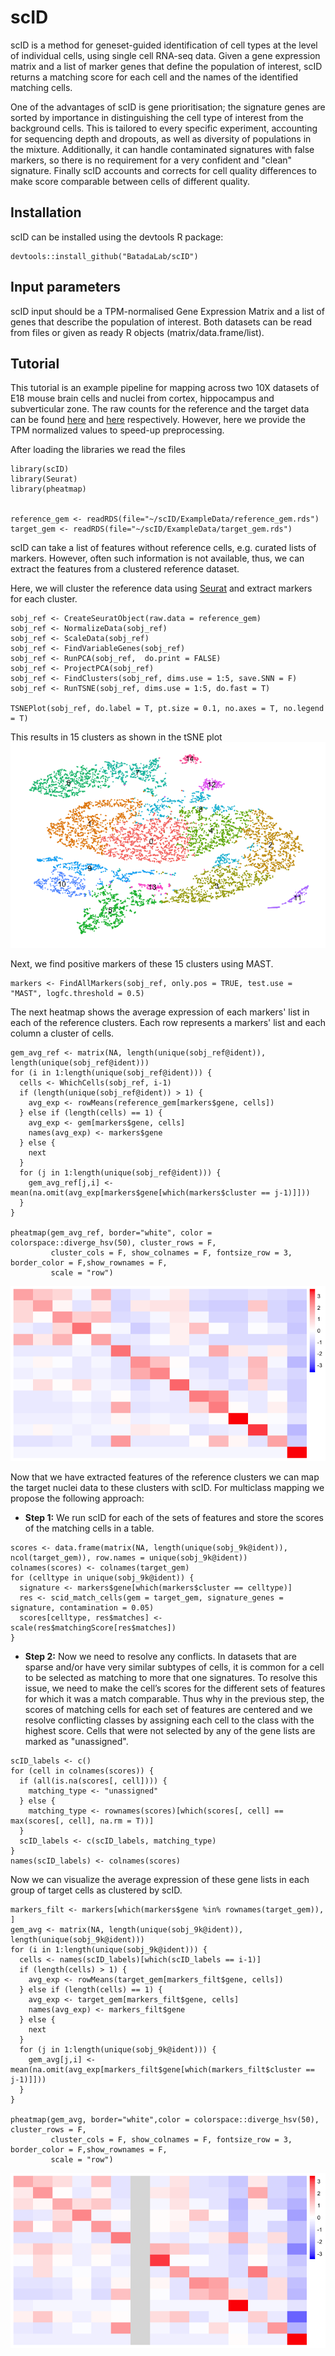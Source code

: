 # scID

scID is a method for geneset-guided identification of cell types at the level of individual cells, using single cell RNA-seq data.
Given a gene expression matrix and a list of marker genes that define the population of interest, scID returns a matching score for each cell and the names of the identified matching cells.

One of the advantages of scID is gene prioritisation; the signature genes are sorted by importance in distinguishing the cell type of interest from the background cells. 
This is tailored to every specific experiment, accounting for sequencing depth and dropouts, as well as diversity of populations in the mixture. 
Additionally, it can handle contaminated signatures with false markers, so there is no requirement for a very confident and "clean" signature.
Finally scID accounts and corrects for cell quality differences to make score comparable between cells of different quality.

## Installation
scID can be installed using the devtools R package:

```
devtools::install_github("BatadaLab/scID")
```

## Input parameters

scID input should be a TPM-normalised Gene Expression Matrix and a list of genes that describe the population of interest. Both datasets can be read from files or given as ready R objects (matrix/data.frame/list). 

## Tutorial
This tutorial is an example pipeline for mapping across two 10X datasets of E18 mouse brain cells and nuclei from cortex, hippocampus and subverticular zone. The raw counts for the reference and the target data can be found [here](https://support.10xgenomics.com/single-cell-gene-expression/datasets/2.1.0/neuron_9k) and [here](https://support.10xgenomics.com/single-cell-gene-expression/datasets/2.1.0/nuclei_900) respectively. However, here we provide the TPM normalized values to speed-up preprocessing.

After loading the libraries we read the files
```
library(scID)
library(Seurat)
library(pheatmap)


reference_gem <- readRDS(file="~/scID/ExampleData/reference_gem.rds")
target_gem <- readRDS(file="~/scID/ExampleData/target_gem.rds")
```

scID can take a list of features without reference cells, e.g. curated lists of markers. However, often such information is not available, thus, we can extract the features from a clustered reference dataset.

Here, we will cluster the reference data using [Seurat](https://satijalab.org/seurat/) and extract markers for each cluster.
```
sobj_ref <- CreateSeuratObject(raw.data = reference_gem)
sobj_ref <- NormalizeData(sobj_ref)
sobj_ref <- ScaleData(sobj_ref)
sobj_ref <- FindVariableGenes(sobj_ref)
sobj_ref <- RunPCA(sobj_ref,  do.print = FALSE)
sobj_ref <- ProjectPCA(sobj_ref)
sobj_ref <- FindClusters(sobj_ref, dims.use = 1:5, save.SNN = F)
sobj_ref <- RunTSNE(sobj_ref, dims.use = 1:5, do.fast = T)

TSNEPlot(sobj_ref, do.label = T, pt.size = 0.1, no.axes = T, no.legend = T)
```
This results in 15 clusters as shown in the tSNE plot
![](https://github.com/BatadaLab/scID/blob/master/ExampleData/figures/Reference_tSNE.png)

Next, we find positive markers of these 15 clusters using MAST.
```
markers <- FindAllMarkers(sobj_ref, only.pos = TRUE, test.use = "MAST", logfc.threshold = 0.5)
```
The next heatmap shows the average expression of each markers' list in each of the reference clusters. Each row represents a markers' list and each column a cluster of cells.
```
gem_avg_ref <- matrix(NA, length(unique(sobj_ref@ident)), length(unique(sobj_ref@ident)))
for (i in 1:length(unique(sobj_ref@ident))) {
  cells <- WhichCells(sobj_ref, i-1)
  if (length(unique(sobj_ref@ident)) > 1) {
    avg_exp <- rowMeans(reference_gem[markers$gene, cells])
  } else if (length(cells) == 1) {
    avg_exp <- gem[markers$gene, cells]
    names(avg_exp) <- markers$gene
  } else {
    next
  }
  for (j in 1:length(unique(sobj_ref@ident))) {
    gem_avg_ref[j,i] <- mean(na.omit(avg_exp[markers$gene[which(markers$cluster == j-1)]]))
  }
}

pheatmap(gem_avg_ref, border="white", color = colorspace::diverge_hsv(50), cluster_rows = F,
         cluster_cols = F, show_colnames = F, fontsize_row = 3, border_color = F,show_rownames = F,
         scale = "row")
```
![](https://github.com/BatadaLab/scID/blob/master/ExampleData/figures/Reference_heatmap.png)

Now that we have extracted features of the reference clusters we can map the target nuclei data to these clusters with scID. 
For multiclass mapping we propose the following approach:

* **Step 1:** We run scID for each of the sets of features and store the scores of the matching cells in a table.
```
scores <- data.frame(matrix(NA, length(unique(sobj_9k@ident)), ncol(target_gem)), row.names = unique(sobj_9k@ident))
colnames(scores) <- colnames(target_gem)
for (celltype in unique(sobj_9k@ident)) {
  signature <- markers$gene[which(markers$cluster == celltype)]
  res <- scid_match_cells(gem = target_gem, signature_genes = signature, contamination = 0.05)
  scores[celltype, res$matches] <- scale(res$matchingScore[res$matches])
}
```

* **Step 2:** Now we need to resolve any conflicts. In datasets that are sparse and/or have very similar subtypes of cells, it is common for a cell to be selected as matching to more that one signatures. To resolve this issue, we need to make the cell’s scores for the different sets of features for which it was a match comparable. Thus why in the previous step, the scores of matching cells for each set of features are centered and we resolve conflicting classes by assigning each cell to the class with the highest score. Cells that were not selected by any of the gene lists are marked as "unassigned".

```
scID_labels <- c()
for (cell in colnames(scores)) {
  if (all(is.na(scores[, cell]))) {
    matching_type <- "unassigned"
  } else {
    matching_type <- rownames(scores)[which(scores[, cell] == max(scores[, cell], na.rm = T))]
  }
  scID_labels <- c(scID_labels, matching_type)
}
names(scID_labels) <- colnames(scores)
```

Now we can visualize the average expression of these gene lists in each group of target cells as clustered by scID. 

```
markers_filt <- markers[which(markers$gene %in% rownames(target_gem)), ]
gem_avg <- matrix(NA, length(unique(sobj_9k@ident)), length(unique(sobj_9k@ident)))
for (i in 1:length(unique(sobj_9k@ident))) {
  cells <- names(scID_labels)[which(scID_labels == i-1)]
  if (length(cells) > 1) {
    avg_exp <- rowMeans(target_gem[markers_filt$gene, cells])
  } else if (length(cells) == 1) {
    avg_exp <- target_gem[markers_filt$gene, cells]
    names(avg_exp) <- markers_filt$gene
  } else {
    next
  }
  for (j in 1:length(unique(sobj_9k@ident))) {
    gem_avg[j,i] <- mean(na.omit(avg_exp[markers_filt$gene[which(markers_filt$cluster == j-1)]]))
  }
}

pheatmap(gem_avg, border="white",color = colorspace::diverge_hsv(50), cluster_rows = F,
         cluster_cols = F, show_colnames = F, fontsize_row = 3, border_color = F,show_rownames = F,
         scale = "row")
```
![](https://github.com/BatadaLab/scID/blob/master/ExampleData/figures/Target_heatmap.png)






